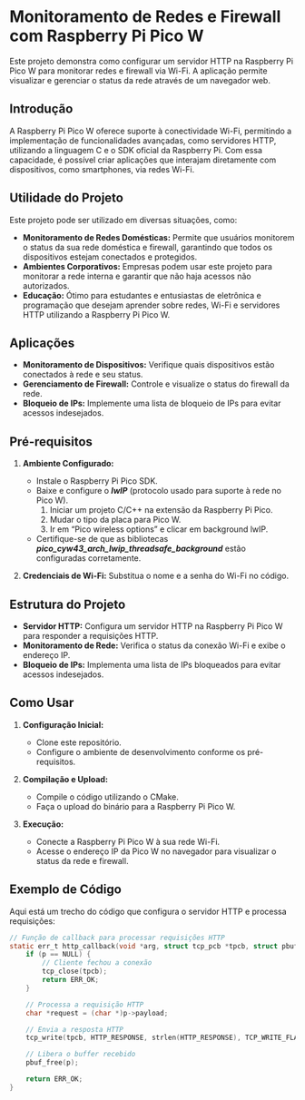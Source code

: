 # Monitoramento de Redes e Firewall com Raspberry Pi Pico W

Este projeto demonstra como configurar um servidor HTTP na Raspberry Pi Pico W para monitorar redes e firewall via Wi-Fi. A aplicação permite visualizar e gerenciar o status da rede através de um navegador web.

## Introdução

A Raspberry Pi Pico W oferece suporte à conectividade Wi-Fi, permitindo a implementação de funcionalidades avançadas, como servidores HTTP, utilizando a linguagem C e o SDK oficial da Raspberry Pi. Com essa capacidade, é possível criar aplicações que interajam diretamente com dispositivos, como smartphones, via redes Wi-Fi.

## Utilidade do Projeto

Este projeto pode ser utilizado em diversas situações, como:

- **Monitoramento de Redes Domésticas:** Permite que usuários monitorem o status da sua rede doméstica e firewall, garantindo que todos os dispositivos estejam conectados e protegidos.
- **Ambientes Corporativos:** Empresas podem usar este projeto para monitorar a rede interna e garantir que não haja acessos não autorizados.
- **Educação:** Ótimo para estudantes e entusiastas de eletrônica e programação que desejam aprender sobre redes, Wi-Fi e servidores HTTP utilizando a Raspberry Pi Pico W.

## Aplicações

- **Monitoramento de Dispositivos:** Verifique quais dispositivos estão conectados à rede e seu status.
- **Gerenciamento de Firewall:** Controle e visualize o status do firewall da rede.
- **Bloqueio de IPs:** Implemente uma lista de bloqueio de IPs para evitar acessos indesejados.

## Pré-requisitos

1. **Ambiente Configurado:**
    * Instale o Raspberry Pi Pico SDK.
    * Baixe e configure o ***lwIP*** (protocolo usado para suporte à rede no Pico W).
        1. Iniciar um projeto C/C++ na extensão da Raspberry Pi Pico.
        2. Mudar o tipo da placa para Pico W.
        3. Ir em “Pico wireless options” e clicar em background lwIP.
    * Certifique-se de que as bibliotecas ***pico_cyw43_arch_lwip_threadsafe_background*** estão configuradas corretamente.

2. **Credenciais de Wi-Fi:** Substitua o nome e a senha do Wi-Fi no código.

## Estrutura do Projeto

- **Servidor HTTP:** Configura um servidor HTTP na Raspberry Pi Pico W para responder a requisições HTTP.
- **Monitoramento de Rede:** Verifica o status da conexão Wi-Fi e exibe o endereço IP.
- **Bloqueio de IPs:** Implementa uma lista de IPs bloqueados para evitar acessos indesejados.

## Como Usar

1. **Configuração Inicial:**
    - Clone este repositório.
    - Configure o ambiente de desenvolvimento conforme os pré-requisitos.

2. **Compilação e Upload:**
    - Compile o código utilizando o CMake.
    - Faça o upload do binário para a Raspberry Pi Pico W.

3. **Execução:**
    - Conecte a Raspberry Pi Pico W à sua rede Wi-Fi.
    - Acesse o endereço IP da Pico W no navegador para visualizar o status da rede e firewall.

## Exemplo de Código

Aqui está um trecho do código que configura o servidor HTTP e processa requisições:

```c
// Função de callback para processar requisições HTTP
static err_t http_callback(void *arg, struct tcp_pcb *tpcb, struct pbuf *p, err_t err) {
    if (p == NULL) {
        // Cliente fechou a conexão
        tcp_close(tpcb);
        return ERR_OK;
    }

    // Processa a requisição HTTP
    char *request = (char *)p->payload;

    // Envia a resposta HTTP
    tcp_write(tpcb, HTTP_RESPONSE, strlen(HTTP_RESPONSE), TCP_WRITE_FLAG_COPY);

    // Libera o buffer recebido
    pbuf_free(p);

    return ERR_OK;
}